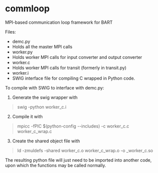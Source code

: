commloop
========

MPI-based communication loop framework for BART

Files:
- demc.py
 - Holds all the master MPI calls
- worker.py
 - Holds worker MPI calls for input converter and output converter
- worker.c
 - Holds worker MPI calls for transit (formerly in transit.py)
- worker.i
 - SWIG interface file for compiling C wrapped in Python code.

To compile with SWIG to interface with demc.py:
1. Generate the swig wrapper with

  > swig -python worker_c.i
2. Compile it with

  > mpicc -fPIC $(python-config --includes) -c worker_c.c worker_c_wrap.c
3. Create the shared object file with

  > ld -zmuldefs -shared worker_c.o worker_c_wrap.o -o _worker_c.so

The resulting python file will just need to be imported into another code, upon which the functions may be called normally.
